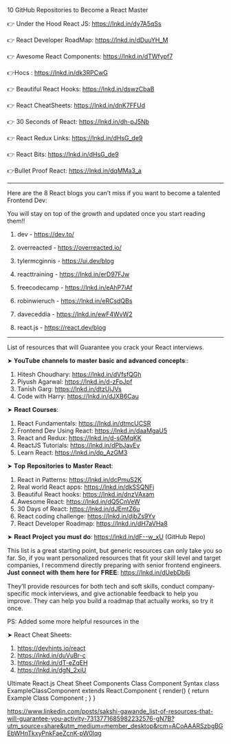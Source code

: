 10 GitHub Repositories to Become a React Master 

👉 Under the Hood React JS: 
https://lnkd.in/dy7A5qSs

👉 React Developer RoadMap: https://lnkd.in/dDuuYH_M

👉 Awesome React Components: https://lnkd.in/dTWfypf7

👉Hocs : https://lnkd.in/dk3RPCwG

👉 Beautiful React Hooks: https://lnkd.in/dswzCbaB

👉 React CheatSheets: https://lnkd.in/dnK7FFUd

👉 30 Seconds of React: https://lnkd.in/dh-pJ5Nb

👉 React Redux Links: https://lnkd.in/dHsG_de9

👉 React Bits: https://lnkd.in/dHsG_de9

👉Bullet Proof React: https://lnkd.in/dqMMa3_a


********

Here are the 8 React blogs you can’t miss if you want to become a talented Frontend Dev:

You will stay on top of the growth and updated once you start reading them!!

1. dev - https://dev.to/

2. overreacted - https://overreacted.io/

3. tylermcginnis - https://ui.dev/blog

4. reacttraining - https://lnkd.in/erD97FJw

5. freecodecamp - https://lnkd.in/eAhP7iAf

6. robinwieruch - https://lnkd.in/eRCsdQBs

7. daveceddia - https://lnkd.in/ewF4WvW2

8. react.js - https://react.dev/blog


************************

List of resources that will Guarantee you crack your React interviews.

➤ 𝐘𝐨𝐮𝐓𝐮𝐛𝐞 𝐜𝐡𝐚𝐧𝐧𝐞𝐥𝐬 𝐭𝐨 𝐦𝐚𝐬𝐭𝐞𝐫 𝐛𝐚𝐬𝐢𝐜 𝐚𝐧𝐝 𝐚𝐝𝐯𝐚𝐧𝐜𝐞𝐝 𝐜𝐨𝐧𝐜𝐞𝐩𝐭𝐬::
1. Hitesh Choudhary: https://lnkd.in/dVfsfQGh
2. Piyush Agarwal: https://lnkd.in/d-zFpJpf
3. Tanish Garg: https://lnkd.in/dtzUjJVs
4. Code with Harry: https://lnkd.in/dJXB6Cau

➤ 𝐑𝐞𝐚𝐜𝐭 𝐂𝐨𝐮𝐫𝐬𝐞𝐬:
1. React Fundamentals: https://lnkd.in/dtmcUCSR
2. Frontend Dev Using React: https://lnkd.in/daaMgaU5
3. React and Redux: https://lnkd.in/d-sGMqKK
4. ReactJS Tutorials: https://lnkd.in/dPbJavEv
5. Learn React: https://lnkd.in/dp_AzGM3

➤ 𝐓𝐨𝐩 𝐑𝐞𝐩𝐨𝐬𝐢𝐭𝐨𝐫𝐢𝐞𝐬 𝐭𝐨 𝐌𝐚𝐬𝐭𝐞𝐫 𝐑𝐞𝐚𝐜𝐭:
1. React in Patterns: https://lnkd.in/dcPmuS2K
2. Real world React apps: https://lnkd.in/dkSSQNFj
3. Beautiful React hooks: https://lnkd.in/dnzVAxam
4. Awesome React: https://lnkd.in/dQ5CnVeW
5. 30 Days of React: https://lnkd.in/dJEmtZ6u
6. React coding challenge: https://lnkd.in/djbZs9Yv
7. React Developer Roadmap: https://lnkd.in/dH7aVHa8

➤ 𝐑𝐞𝐚𝐜𝐭 𝐏𝐫𝐨𝐣𝐞𝐜𝐭 𝐲𝐨𝐮 𝐦𝐮𝐬𝐭 𝐝𝐨: https://lnkd.in/dF--w_xU (GitHub Repo)

This list is a great starting point, but generic resources can only take you so far. So, if you want personalized resources that fit your skill level and target companies, I recommend directly preparing with senior frontend engineers.
𝐉𝐮𝐬𝐭 𝐜𝐨𝐧𝐧𝐞𝐜𝐭 𝐰𝐢𝐭𝐡 𝐭𝐡𝐞𝐦 𝐡𝐞𝐫𝐞 𝐟𝐨𝐫 𝐅𝐑𝐄𝐄: https://lnkd.in/dUebDb6i

They’ll provide resources for both tech and soft skills, conduct company-specific mock interviews, and give actionable feedback to help you improve. They can help you build a roadmap that actually works, so try it once.

PS: Added some more helpful resources in the

➤ React Cheat Sheets:

1. https://devhints.io/react
2. https://lnkd.in/duVuBr-c
3. https://lnkd.in/dT-eZqEH
4. https://lnkd.in/dgN_2xiU

Ultimate React.js Cheat Sheet
Components Class Component Syntax class ExampleClassComponent extends React.Component { render() { return Example Class Component ; } }

https://www.linkedin.com/posts/sakshi-gawande_list-of-resources-that-will-guarantee-you-activity-7313771685982232576-gN7B?utm_source=share&utm_medium=member_desktop&rcm=ACoAAARSzbgBGEbWHnTkxyPnkFaeZcnK-pW0lqg
